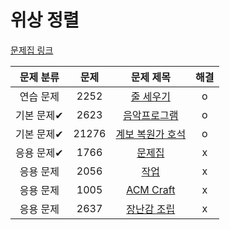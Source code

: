 # 위상 정렬

[문제집 링크](https://www.acmicpc.net/workbook/view/9738)

| 문제 분류 | 문제 | 문제 제목 | 해결 |
| :--: | :--: | :--: | :--: |
| 연습 문제 | 2252 | [줄 세우기](https://www.acmicpc.net/problem/2252) | o |
| 기본 문제✔ | 2623 | [음악프로그램](https://www.acmicpc.net/problem/2623) | o |
| 기본 문제✔ | 21276 | [계보 복원가 호석](https://www.acmicpc.net/problem/21276) | o |
| 응용 문제✔ | 1766 | [문제집](https://www.acmicpc.net/problem/1766) | x |
| 응용 문제 | 2056 | [작업](https://www.acmicpc.net/problem/2056) | x |
| 응용 문제 | 1005 | [ACM Craft](https://www.acmicpc.net/problem/1005) | x |
| 응용 문제 | 2637 | [장난감 조립](https://www.acmicpc.net/problem/2637) | x |
